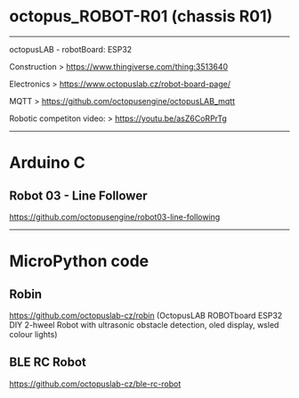 # octopus_ROBOT-R01 (chassis R01)

---

octopusLAB - robotBoard: ESP32

Construction > https://www.thingiverse.com/thing:3513640

Electronics > https://www.octopuslab.cz/robot-board-page/

MQTT > https://github.com/octopusengine/octopusLAB_mqtt

Robotic competiton video: > https://youtu.be/asZ6CoRPrTg

---

# Arduino C

## Robot 03 - Line Follower
https://github.com/octopusengine/robot03-line-following

---

# MicroPython code

## Robin 
https://github.com/octopuslab-cz/robin
(OctopusLAB ROBOTboard ESP32 DIY 2-hweel Robot with ultrasonic obstacle detection, oled display, wsled colour lights)

## BLE RC Robot
https://github.com/octopuslab-cz/ble-rc-robot

